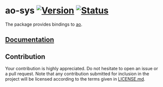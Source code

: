 # ao-sys [![Version][version-img]][version-url] [![Status][status-img]][status-url]

The package provides bindings to [ao][1].

## [Documentation][documentation]

## Contribution

Your contribution is highly appreciated. Do not hesitate to open an issue or a
pull request. Note that any contribution submitted for inclusion in the project
will be licensed according to the terms given in [LICENSE.md](LICENSE.md).

[1]: https://www.mpg123.de/

[documentation]: https://docs.rs/ao-sys
[status-img]: https://travis-ci.org/stainless-steel/ao-sys.svg?branch=master
[status-url]: https://travis-ci.org/stainless-steel/ao-sys
[version-img]: https://img.shields.io/crates/v/ao-sys.svg
[version-url]: https://crates.io/crates/ao-sys
